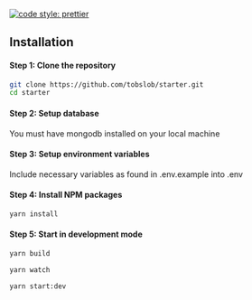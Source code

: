 [![code style: prettier](https://img.shields.io/badge/code_style-prettier-ff69b4.svg?style=flat-square)](https://github.com/prettier/prettier)

## Installation
#### Step 1: Clone the repository

```bash
git clone https://github.com/tobslob/starter.git
cd starter
```

#### Step 2: Setup database
You must have mongodb installed on your local machine

#### Step 3: Setup environment variables
Include necessary variables as found in .env.example into .env 

#### Step 4: Install NPM packages
```bash
yarn install
```

#### Step 5: Start in development mode
```bash
yarn build

yarn watch

yarn start:dev
```
